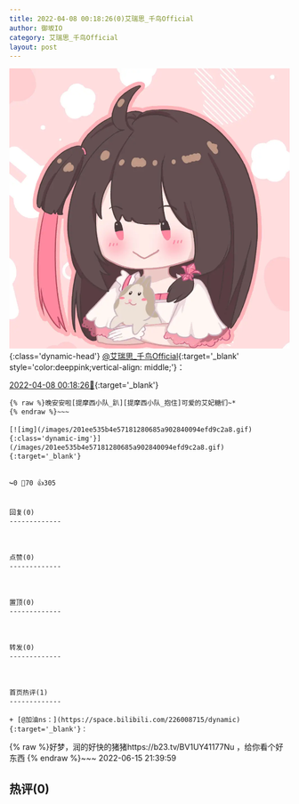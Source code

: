 ```yaml
---
title: 2022-04-08 00:18:26(0)艾瑞思_千鸟Official
author: 御坂IO
category: 艾瑞思_千鸟Official
layout: post
---
```


![img](/images/7e08840c56f251de28bdf766b647bd5fe9a5d50a.jpg){:class='dynamic-head'}
[@艾瑞思_千鸟Official](https://space.bilibili.com/1090010845/dynamic){:target='_blank' style='color:deeppink;vertical-align: middle;'}：

[2022-04-08 00:18:26🔗](https://t.bilibili.com/646435124063240200){:target='_blank'}

~~~
{% raw %}晚安安啦[提摩西小队_趴][提摩西小队_抱住]可爱的艾妃糖们~*
{% endraw %}~~~

[![img](/images/201ee535b4e57181280685a902840094efd9c2a8.gif){:class='dynamic-img'}](/images/201ee535b4e57181280685a902840094efd9c2a8.gif){:target='_blank'}


↪️0 💬70 👍305


回复(0)
-------------



点赞(0)
-------------



置顶(0)
-------------



转发(0)
-------------



首页热评(1)
-------------

+ [@加油ns：](https://space.bilibili.com/226008715/dynamic){:target='_blank'}：
~~~
{% raw %}好梦，润的好快的猪猪https://b23.tv/BV1UY41177Nu ，给你看个好东西
{% endraw %}~~~
2022-06-15 21:39:59


热评(0)
-------------



